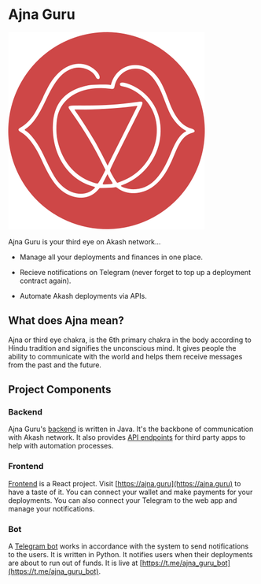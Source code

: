 # Ajna Guru

![logo](logo.svg)

Ajna Guru is your third eye on Akash network...

* Manage all your deployments and finances in one place.

* Recieve notifications on Telegram (never forget to top up a deployment contract again).

* Automate Akash deployments via APIs.

## What does Ajna mean?

Ajna or third eye chakra, is the 6th primary chakra in the body according to Hindu tradition and signifies the unconscious mind. It gives people the ability to communicate with the world and helps them receive messages from the past and the future.

## Project Components

### Backend

Ajna Guru's [backend](backend) is written in Java. It's the backbone of communication with Akash network. It also provides [API endpoints](backend/README.md) for third party apps to help with automation processes.

### Frontend

[Frontend](frontend) is a React project. Visit [https://ajna.guru](https://ajna.guru) to have a taste of it. You can connect your wallet and make payments for your deployments. You can also connect your Telegram to the web app and manage your notifications.

### Bot

A [Telegram bot](bot) works in accordance with the system to send notifications to the users. It is written in Python. It notifies users when their deployments are about to run out of funds. It is live at [https://t.me/ajna_guru_bot](https://t.me/ajna_guru_bot).
